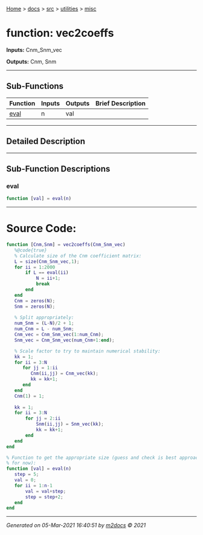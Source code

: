 [Home](../../../index.md) > [docs](../../../docs_index.md) > [src](../../src_index.md) > [utilities](../utilities_index.md) > [misc](misc_index.md)  


# function: vec2coeffs



**Inputs:** Cnm_Snm_vec

**Outputs:** Cnm, Snm

 ***

## Sub-Functions

<div class="table-wrapper" markdown="block">

| Function | Inputs | Outputs | Brief Description |
| -------- | ------ | ------- | ----------------- |
| [eval](#eval) | n | val |  |


</div>


 ***

## Detailed Description



 ***

## Sub-Function Descriptions

### eval

```matlab
function [val] = eval(n)
```

 


 
 *** 

# Source Code:

 ```matlab 
 function [Cnm,Snm] = vec2coeffs(Cnm_Snm_vec)
    %@code{true}
    % Calculate size of the Cnm coefficient matrix:
    L = size(Cnm_Snm_vec,1);
    for ii = 1:2000
        if L == eval(ii)
            N = ii+1;
            break
        end
    end
    Cnm = zeros(N);
    Snm = zeros(N);
    
    % Split appropriately:
    num_Snm = (L-N)/2 + 1;
    num_Cnm = L - num_Snm;
    Cnm_vec = Cnm_Snm_vec(1:num_Cnm);
    Snm_vec = Cnm_Snm_vec(num_Cnm+1:end);

    % Scale factor to try to maintain numerical stability:   
    kk = 1;
    for ii = 3:N
       for jj = 1:ii
          Cnm(ii,jj) = Cnm_vec(kk);
          kk = kk+1;
       end
    end
    Cnm(1) = 1;
    
    kk = 1;
    for ii = 3:N
        for jj = 2:ii
            Snm(ii,jj) = Snm_vec(kk);
            kk = kk+1;
        end
    end
end

% Function to get the appropriate size (guess and check is best approach
% for now):
function [val] = eval(n)
    step = 5;
    val = 0;
    for ii = 1:n-1
        val = val+step;
        step = step+2;
    end
end 
``` 
 
***

*Generated on 05-Mar-2021 16:40:51 by [m2docs](https://github.com/crgnam-research/m2docs) © 2021*
